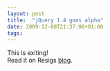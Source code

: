 ```yaml
---
layout: post
title:  "jQuery 1.4 goes alpha"
date: 2009-12-08T21:37:00+01:00
tags: 
---
```


This is exiting!<br>Read it on Resigs <a href="http://blog.jquery.com/2009/12/04/jquery-14-alpha-1-released/">blog</a>.
<div style="clear: both;"></div>